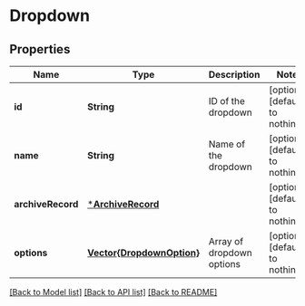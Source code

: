 # Dropdown


## Properties
Name | Type | Description | Notes
------------ | ------------- | ------------- | -------------
**id** | **String** | ID of the dropdown | [optional] [default to nothing]
**name** | **String** | Name of the dropdown | [optional] [default to nothing]
**archiveRecord** | [***ArchiveRecord**](ArchiveRecord.md) |  | [optional] [default to nothing]
**options** | [**Vector{DropdownOption}**](DropdownOption.md) | Array of dropdown options | [optional] [default to nothing]


[[Back to Model list]](../README.md#models) [[Back to API list]](../README.md#api-endpoints) [[Back to README]](../README.md)


